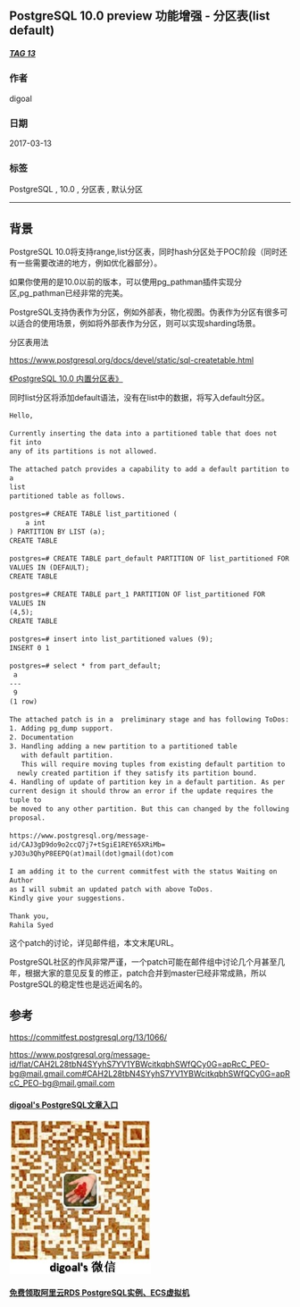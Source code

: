 ## PostgreSQL 10.0 preview 功能增强 - 分区表(list default)    
##### [TAG 13](../class/13.md)
                                                                    
### 作者                                                                                                                 
digoal                                                               
                                                                      
### 日期                                                                 
2017-03-13                                                                
                                                                  
### 标签                                                               
PostgreSQL , 10.0 , 分区表 , 默认分区         
                                                                    
----                                                              
                                                                       
## 背景                                             
PostgreSQL 10.0将支持range,list分区表，同时hash分区处于POC阶段（同时还有一些需要改进的地方，例如优化器部分）。    
    
如果你使用的是10.0以前的版本，可以使用pg_pathman插件实现分区,pg_pathman已经非常的完美。    
    
PostgreSQL支持伪表作为分区，例如外部表，物化视图。伪表作为分区有很多可以适合的使用场景，例如将外部表作为分区，则可以实现sharding场景。    
    
分区表用法    
    
https://www.postgresql.org/docs/devel/static/sql-createtable.html    
    
[《PostgreSQL 10.0 内置分区表》](../201612/20161215_01.md)    
  
同时list分区将添加default语法，没有在list中的数据，将写入default分区。  
    
```    
Hello,  
  
Currently inserting the data into a partitioned table that does not fit into  
any of its partitions is not allowed.  
  
The attached patch provides a capability to add a default partition to a  
list  
partitioned table as follows.  
  
postgres=# CREATE TABLE list_partitioned (  
    a int  
) PARTITION BY LIST (a);  
CREATE TABLE  
  
postgres=# CREATE TABLE part_default PARTITION OF list_partitioned FOR  
VALUES IN (DEFAULT);  
CREATE TABLE  
  
postgres=# CREATE TABLE part_1 PARTITION OF list_partitioned FOR VALUES IN  
(4,5);  
CREATE TABLE  
  
postgres=# insert into list_partitioned values (9);  
INSERT 0 1  
  
postgres=# select * from part_default;  
 a  
---  
 9  
(1 row)  
  
The attached patch is in a  preliminary stage and has following ToDos:  
1. Adding pg_dump support.  
2. Documentation  
3. Handling adding a new partition to a partitioned table  
   with default partition.  
   This will require moving tuples from existing default partition to  
  newly created partition if they satisfy its partition bound.  
4. Handling of update of partition key in a default partition. As per  
current design it should throw an error if the update requires the tuple to  
be moved to any other partition. But this can changed by the following  
proposal.  
  
https://www.postgresql.org/message-id/CAJ3gD9do9o2ccQ7j7+tSgiE1REY65XRiMb=  
yJO3u3QhyP8EEPQ(at)mail(dot)gmail(dot)com  
  
I am adding it to the current commitfest with the status Waiting on Author  
as I will submit an updated patch with above ToDos.  
Kindly give your suggestions.  
  
Thank you,  
Rahila Syed  
```    
  
这个patch的讨论，详见邮件组，本文末尾URL。  
  
PostgreSQL社区的作风非常严谨，一个patch可能在邮件组中讨论几个月甚至几年，根据大家的意见反复的修正，patch合并到master已经非常成熟，所以PostgreSQL的稳定性也是远近闻名的。  
          
## 参考                    
https://commitfest.postgresql.org/13/1066/  
  
https://www.postgresql.org/message-id/flat/CAH2L28tbN4SYyhS7YV1YBWcitkqbhSWfQCy0G=apRcC_PEO-bg@mail.gmail.com#CAH2L28tbN4SYyhS7YV1YBWcitkqbhSWfQCy0G=apRcC_PEO-bg@mail.gmail.com  
  
  
  
  
  
  
  
  
  
  
  
  
  
  
  
#### [digoal's PostgreSQL文章入口](https://github.com/digoal/blog/blob/master/README.md "22709685feb7cab07d30f30387f0a9ae")
  
  
![digoal's weixin](../pic/digoal_weixin.jpg "f7ad92eeba24523fd47a6e1a0e691b59")
  
  
  
  
  
  
  
  
#### [免费领取阿里云RDS PostgreSQL实例、ECS虚拟机](https://www.aliyun.com/database/postgresqlactivity "57258f76c37864c6e6d23383d05714ea")
  
